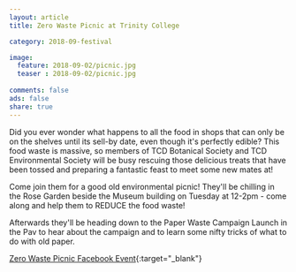 ```yaml
---
layout: article
title: Zero Waste Picnic at Trinity College 

category: 2018-09-festival

image:
  feature: 2018-09-02/picnic.jpg
  teaser : 2018-09-02/picnic.jpg
  
comments: false
ads: false
share: true
---
```

Did you ever wonder what happens to all the food in shops that can only be on the shelves until its sell-by date, even though it's perfectly edible? This food waste is massive, so members of TCD Botanical Society and TCD Environmental Society will be busy rescuing those delicious treats that have been tossed and preparing a fantastic feast to meet some new mates at! 

Come join them for a good old environmental picnic! They'll be chilling in the Rose Garden beside the Museum building on Tuesday at 12-2pm - come along and help them to REDUCE the food waste!

Afterwards they'll be heading down to the Paper Waste Campaign Launch in the Pav to hear about the campaign and to learn some nifty tricks of what to do with old paper. 

[Zero Waste Picnic Facebook Event](https://www.facebook.com/events/251505172363238/){:target="_blank"}





